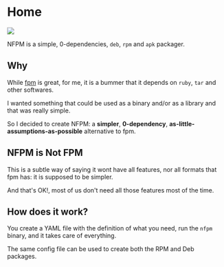 # Home

![](/static/banner.svg)

NFPM is a simple, 0-dependencies, `deb`, `rpm` and `apk` packager.

## Why

While [fpm][] is great, for me, it is a bummer that it depends on `ruby`, `tar`
and other softwares.

I wanted something that could be used as a binary and/or as a library and that
was really simple.

So I decided to create NFPM: a **simpler**, **0-dependency**,
**as-little-assumptions-as-possible** alternative to fpm.

## NFPM is Not FPM

This is a subtle way of saying it wont have all features, nor all
formats that fpm has: it is supposed to be simpler.

And that's OK!, most of us don't need all those features most of the time.

[fpm]: https://github.com/jordansissel/fpm

## How does it work?

You create a YAML file with the definition of what you need, run the `nfpm`
binary, and it takes care of everything.

The same config file can be used to create both the RPM and Deb packages.
